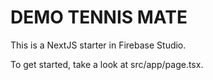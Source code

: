 # DEMO TENNIS MATE

This is a NextJS starter in Firebase Studio.

To get started, take a look at src/app/page.tsx.

